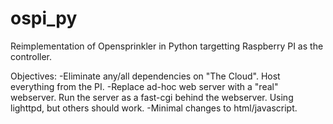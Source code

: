 # ospi_py
Reimplementation of Opensprinkler in Python targetting Raspberry PI as the controller.

Objectives:
-Eliminate any/all dependencies on "The Cloud".   Host everything from the PI.
-Replace ad-hoc web server with a "real" webserver.   Run the server as a fast-cgi behind the webserver.   Using lighttpd, but others should work.
-Minimal changes to html/javascript.
